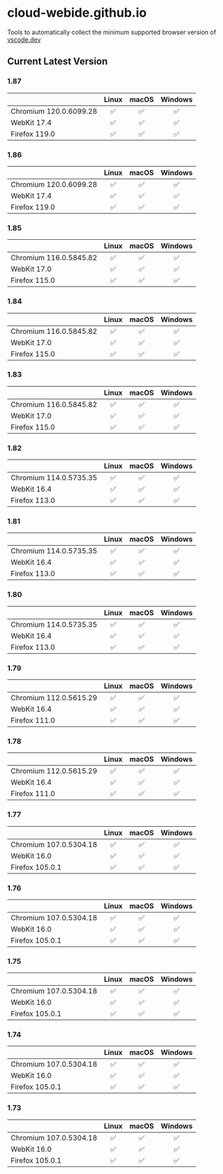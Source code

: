 # cloud-webide.github.io

Tools to automatically collect the minimum supported browser version of [vscode.dev](https://vscode.dev)

## Current Latest Version

<!-- VSCODE_VERSION_START -->

### 1.87

|                                                                      |       Linux        |       macOS        |      Windows       |
| :------------------------------------------------------------------- | :----------------: | :----------------: | :----------------: |
| Chromium <!-- GEN:chromium-version -->120.0.6099.28<!-- GEN:stop --> | :white_check_mark: | :white_check_mark: | :white_check_mark: |
| WebKit <!-- GEN:webkit-version -->17.4<!-- GEN:stop -->              | :white_check_mark: | :white_check_mark: | :white_check_mark: |
| Firefox <!-- GEN:firefox-version -->119.0<!-- GEN:stop -->           | :white_check_mark: | :white_check_mark: | :white_check_mark: |

### 1.86

|                                                                      |       Linux        |       macOS        |      Windows       |
| :------------------------------------------------------------------- | :----------------: | :----------------: | :----------------: |
| Chromium <!-- GEN:chromium-version -->120.0.6099.28<!-- GEN:stop --> | :white_check_mark: | :white_check_mark: | :white_check_mark: |
| WebKit <!-- GEN:webkit-version -->17.4<!-- GEN:stop -->              | :white_check_mark: | :white_check_mark: | :white_check_mark: |
| Firefox <!-- GEN:firefox-version -->119.0<!-- GEN:stop -->           | :white_check_mark: | :white_check_mark: | :white_check_mark: |

### 1.85

|                                                                      |       Linux        |       macOS        |      Windows       |
| :------------------------------------------------------------------- | :----------------: | :----------------: | :----------------: |
| Chromium <!-- GEN:chromium-version -->116.0.5845.82<!-- GEN:stop --> | :white_check_mark: | :white_check_mark: | :white_check_mark: |
| WebKit <!-- GEN:webkit-version -->17.0<!-- GEN:stop -->              | :white_check_mark: | :white_check_mark: | :white_check_mark: |
| Firefox <!-- GEN:firefox-version -->115.0<!-- GEN:stop -->           | :white_check_mark: | :white_check_mark: | :white_check_mark: |

### 1.84

|                                                                      |       Linux        |       macOS        |      Windows       |
| :------------------------------------------------------------------- | :----------------: | :----------------: | :----------------: |
| Chromium <!-- GEN:chromium-version -->116.0.5845.82<!-- GEN:stop --> | :white_check_mark: | :white_check_mark: | :white_check_mark: |
| WebKit <!-- GEN:webkit-version -->17.0<!-- GEN:stop -->              | :white_check_mark: | :white_check_mark: | :white_check_mark: |
| Firefox <!-- GEN:firefox-version -->115.0<!-- GEN:stop -->           | :white_check_mark: | :white_check_mark: | :white_check_mark: |

### 1.83

|                                                                      |       Linux        |       macOS        |      Windows       |
| :------------------------------------------------------------------- | :----------------: | :----------------: | :----------------: |
| Chromium <!-- GEN:chromium-version -->116.0.5845.82<!-- GEN:stop --> | :white_check_mark: | :white_check_mark: | :white_check_mark: |
| WebKit <!-- GEN:webkit-version -->17.0<!-- GEN:stop -->              | :white_check_mark: | :white_check_mark: | :white_check_mark: |
| Firefox <!-- GEN:firefox-version -->115.0<!-- GEN:stop -->           | :white_check_mark: | :white_check_mark: | :white_check_mark: |

### 1.82

|                                                                      |       Linux        |       macOS        |      Windows       |
| :------------------------------------------------------------------- | :----------------: | :----------------: | :----------------: |
| Chromium <!-- GEN:chromium-version -->114.0.5735.35<!-- GEN:stop --> | :white_check_mark: | :white_check_mark: | :white_check_mark: |
| WebKit <!-- GEN:webkit-version -->16.4<!-- GEN:stop -->              | :white_check_mark: | :white_check_mark: | :white_check_mark: |
| Firefox <!-- GEN:firefox-version -->113.0<!-- GEN:stop -->           | :white_check_mark: | :white_check_mark: | :white_check_mark: |

### 1.81

|                                                                      |       Linux        |       macOS        |      Windows       |
| :------------------------------------------------------------------- | :----------------: | :----------------: | :----------------: |
| Chromium <!-- GEN:chromium-version -->114.0.5735.35<!-- GEN:stop --> | :white_check_mark: | :white_check_mark: | :white_check_mark: |
| WebKit <!-- GEN:webkit-version -->16.4<!-- GEN:stop -->              | :white_check_mark: | :white_check_mark: | :white_check_mark: |
| Firefox <!-- GEN:firefox-version -->113.0<!-- GEN:stop -->           | :white_check_mark: | :white_check_mark: | :white_check_mark: |

### 1.80

|                                                                      |       Linux        |       macOS        |      Windows       |
| :------------------------------------------------------------------- | :----------------: | :----------------: | :----------------: |
| Chromium <!-- GEN:chromium-version -->114.0.5735.35<!-- GEN:stop --> | :white_check_mark: | :white_check_mark: | :white_check_mark: |
| WebKit <!-- GEN:webkit-version -->16.4<!-- GEN:stop -->              | :white_check_mark: | :white_check_mark: | :white_check_mark: |
| Firefox <!-- GEN:firefox-version -->113.0<!-- GEN:stop -->           | :white_check_mark: | :white_check_mark: | :white_check_mark: |

### 1.79

|                                                                      |       Linux        |       macOS        |      Windows       |
| :------------------------------------------------------------------- | :----------------: | :----------------: | :----------------: |
| Chromium <!-- GEN:chromium-version -->112.0.5615.29<!-- GEN:stop --> | :white_check_mark: | :white_check_mark: | :white_check_mark: |
| WebKit <!-- GEN:webkit-version -->16.4<!-- GEN:stop -->              | :white_check_mark: | :white_check_mark: | :white_check_mark: |
| Firefox <!-- GEN:firefox-version -->111.0<!-- GEN:stop -->           | :white_check_mark: | :white_check_mark: | :white_check_mark: |

### 1.78

|                                                                      |       Linux        |       macOS        |      Windows       |
| :------------------------------------------------------------------- | :----------------: | :----------------: | :----------------: |
| Chromium <!-- GEN:chromium-version -->112.0.5615.29<!-- GEN:stop --> | :white_check_mark: | :white_check_mark: | :white_check_mark: |
| WebKit <!-- GEN:webkit-version -->16.4<!-- GEN:stop -->              | :white_check_mark: | :white_check_mark: | :white_check_mark: |
| Firefox <!-- GEN:firefox-version -->111.0<!-- GEN:stop -->           | :white_check_mark: | :white_check_mark: | :white_check_mark: |

### 1.77

|                                                                      |       Linux        |       macOS        |      Windows       |
| :------------------------------------------------------------------- | :----------------: | :----------------: | :----------------: |
| Chromium <!-- GEN:chromium-version -->107.0.5304.18<!-- GEN:stop --> | :white_check_mark: | :white_check_mark: | :white_check_mark: |
| WebKit <!-- GEN:webkit-version -->16.0<!-- GEN:stop -->              | :white_check_mark: | :white_check_mark: | :white_check_mark: |
| Firefox <!-- GEN:firefox-version -->105.0.1<!-- GEN:stop -->         | :white_check_mark: | :white_check_mark: | :white_check_mark: |

### 1.76

|                                                                      |       Linux        |       macOS        |      Windows       |
| :------------------------------------------------------------------- | :----------------: | :----------------: | :----------------: |
| Chromium <!-- GEN:chromium-version -->107.0.5304.18<!-- GEN:stop --> | :white_check_mark: | :white_check_mark: | :white_check_mark: |
| WebKit <!-- GEN:webkit-version -->16.0<!-- GEN:stop -->              | :white_check_mark: | :white_check_mark: | :white_check_mark: |
| Firefox <!-- GEN:firefox-version -->105.0.1<!-- GEN:stop -->         | :white_check_mark: | :white_check_mark: | :white_check_mark: |

### 1.75

|                                                                      |       Linux        |       macOS        |      Windows       |
| :------------------------------------------------------------------- | :----------------: | :----------------: | :----------------: |
| Chromium <!-- GEN:chromium-version -->107.0.5304.18<!-- GEN:stop --> | :white_check_mark: | :white_check_mark: | :white_check_mark: |
| WebKit <!-- GEN:webkit-version -->16.0<!-- GEN:stop -->              | :white_check_mark: | :white_check_mark: | :white_check_mark: |
| Firefox <!-- GEN:firefox-version -->105.0.1<!-- GEN:stop -->         | :white_check_mark: | :white_check_mark: | :white_check_mark: |

### 1.74

|                                                                      |       Linux        |       macOS        |      Windows       |
| :------------------------------------------------------------------- | :----------------: | :----------------: | :----------------: |
| Chromium <!-- GEN:chromium-version -->107.0.5304.18<!-- GEN:stop --> | :white_check_mark: | :white_check_mark: | :white_check_mark: |
| WebKit <!-- GEN:webkit-version -->16.0<!-- GEN:stop -->              | :white_check_mark: | :white_check_mark: | :white_check_mark: |
| Firefox <!-- GEN:firefox-version -->105.0.1<!-- GEN:stop -->         | :white_check_mark: | :white_check_mark: | :white_check_mark: |

### 1.73

|                                                                      |       Linux        |       macOS        |      Windows       |
| :------------------------------------------------------------------- | :----------------: | :----------------: | :----------------: |
| Chromium <!-- GEN:chromium-version -->107.0.5304.18<!-- GEN:stop --> | :white_check_mark: | :white_check_mark: | :white_check_mark: |
| WebKit <!-- GEN:webkit-version -->16.0<!-- GEN:stop -->              | :white_check_mark: | :white_check_mark: | :white_check_mark: |
| Firefox <!-- GEN:firefox-version -->105.0.1<!-- GEN:stop -->         | :white_check_mark: | :white_check_mark: | :white_check_mark: |

<!-- VSCODE_VERSION_END -->
